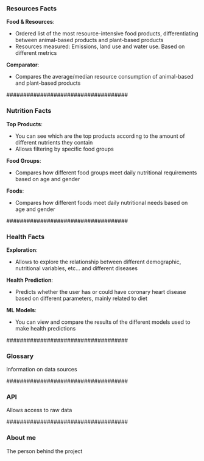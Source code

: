 ### Resources Facts

**Food & Resources**:
- Ordered list of the most resource-intensive food products, differentiating between animal-based products and plant-based products
- Resources measured: Emissions, land use and water use. Based on different metrics

**Comparator**:
- Compares the average/median resource consumption of animal-based and plant-based products

####################################
### Nutrition Facts

**Top Products**:
- You can see which are the top products according to the amount of different nutrients they contain
- Allows filtering by specific food groups

**Food Groups**:
- Compares how different food groups meet daily nutritional requirements based on age and gender

**Foods**:
- Compares how different foods meet daily nutritional needs based on age and gender

####################################
### Health Facts

**Exploration**:
- Allows to explore the relationship between different demographic, nutritional variables, etc... and different diseases

**Health Prediction**:
- Predicts whether the user has or could have coronary heart disease based on different parameters, mainly related to diet

**ML Models**:
- You can view and compare the results of the different models used to make health predictions

####################################
### Glossary

Information on data sources


####################################
### API

Allows access to raw data

####################################
### About me

The person behind the project